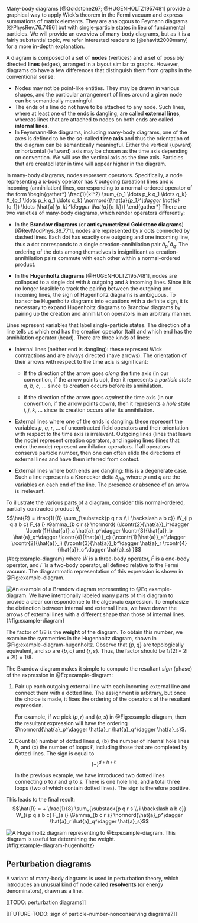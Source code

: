 Many-body diagrams [@Goldstone267; @HUGENHOLTZ1957481] provide a graphical way to apply Wick’s theorem in the Fermi vacuum and express summations of matrix elements.  They are analogous to Feymann diagrams [@PhysRev.76.7496] but with single-particle states in lieu of fundamental particles.  We will provide an overview of many-body diagrams, but as it is a fairly substantial topic, we refer interested readers to [@shavitt2009many] for a more in-depth explanation.

A diagram is composed of a set of **nodes** (vertices) and a set of possibly directed **lines** (edges), arranged in a layout similar to graphs.  However, diagrams do have a few differences that distinguish them from graphs in the conventional sense:

- Nodes may not be point-like entities.  They may be drawn in various shapes, and the particular arrangement of lines around a given node can be semantically meaningful.
- The ends of a line do not have to be attached to any node.  Such lines, where at least one of the ends is dangling, are called **external lines**, whereas lines that are attached to nodes on both ends are called **internal lines**.
- In Feynmann-like diagrams, including many-body diagrams, one of the axes is defined to be the so-called **time axis** and thus the orientation of the diagram can be semantically meaningful.  Either the vertical (upward) or horizontal (leftward) axis may be chosen as the time axis depending on convention.  We will use the vertical axis as the time axis.  Particles that are created later in time will appear higher in the diagram.

In many-body diagrams, nodes represent operators.  Specifically, a node representing a $k$-body operator has $k$ outgoing (creation) lines and $k$ incoming (annihilation) lines, corresponding to a normal-ordered operator of the form
\begin{gather*}
  \frac{1}{k!^2} \sum_{p_1 \ldots p_k q_1 \ldots q_k} X_{p_1 \ldots p_k q_1 \ldots q_k} \normord{(\hat{a}_{p_1}^\dagger \hat{a}_{q_1}) \ldots (\hat{a}_{p_k}^\dagger \hat{a}_{q_k})}
\end{gather*}
There are two varieties of many-body diagrams, which render operators differently:

  - In the **Brandow diagrams** (or **antisymmetrized Goldstone diagrams**) [@RevModPhys.39.771], nodes are represented by $k$ dots connected by dashed lines.  Each dot has exactly one outgoing and one incoming line, thus a dot corresponds to a single creation-annihilation pair $\hat{a}_p^\dagger \hat{a}_q$.  The ordering of the dots among themselves is insignificant as creation-annihilation pairs commute with each other within a normal-ordered product.

  - In the **Hugenholtz diagrams** [@HUGENHOLTZ1957481], nodes are collapsed to a single dot with $k$ outgoing and $k$ incoming lines.  Since it is no longer feasible to track the pairing between the outgoing and incoming lines, the sign of Hugenholtz diagrams is ambiguous.  To transcribe Hugenholtz diagrams into equations with a definite sign, it is necessary to expand Hugenholtz diagrams to Brandow diagrams by pairing up the creation and annihilation operators in an arbitrary manner.

Lines represent variables that label single-particle states.  The direction of a line tells us which end has the creation operator (tail) and which end has the annihilation operator (head).  There are three kinds of lines:

  - Internal lines (neither end is dangling): these represent Wick contractions and are always directed (have arrows).  The orientation of their arrows with respect to the time axis is significant:

      - If the direction of the arrow goes *along* the time axis (in our convention, if the arrow points up), then it represents a *particle state* $a$, $b$, $c$, … since its creation occurs before its annihilation.

      - If the direction of the arrow goes *against* the time axis (in our convention, if the arrow points down), then it represents a *hole state* $i$, $j$, $k$, … since its creation occurs after its annihilation.

  - External lines where one of the ends is dangling: these represent the variables $p$, $q$, $r$, … of uncontracted field operators and their orientation with respect to the time axis is irrelevant.  Outgoing lines (lines that leave the node) represent creation operators, and ingoing lines (lines that enter the node) represent annihilation operators.  If all operators conserve particle number, then one can often elide the directions of external lines and have them inferred from context.

  - External lines where both ends are dangling: this is a degenerate case.  Such a line represents a Kronecker delta $\delta_{p q}$, where $p$ and $q$ are the variables on each end of the line.  The presence or absence of an arrow is irrelevant.

To illustrate the various parts of a diagram, consider this normal-ordered, partially contracted product $\hat{R}$,
$$\hat{R} = \frac{1}{8} \sum_{\substack{p q r s \\ i \backslash a b c}} W_{i p q a b c} F_{a i} \Gamma_{b c r s} \normord{
  (\lcontr{2}{\hat{a}}_i^\dagger \lcontr{1}{\hat{a}}_a \hat{a}_p^\dagger \lcontr{3}{\hat{a}}_b \hat{a}_q^\dagger \lcontr{4}{\hat{a}}_c)
  (\rcontr{1}{\hat{a}}_a^\dagger \rcontr{2}{\hat{a}}_i)
  (\rcontr{3}{\hat{a}}_b^\dagger \hat{a}_r \rcontr{4}{\hat{a}}_c^\dagger \hat{a}_s)
}$$ {#eq:example-diagram}
where $\hat{W}$ is a three-body operator, $\hat{F}$ is a one-body operator, and $\hat{\Gamma}$ is a two-body operator, all defined relative to the Fermi vacuum.  The diagrammatic representation of this expression is shown in @Fig:example-diagram.

![An example of a Brandow diagram representing to @Eq:example-diagram.  We have intentionally labeled many parts of this diagram to provide a clear correspondence to the algebraic expression. To emphasize the distinction between internal and external lines, we have drawn the arrows of external lines with a different shape than those of internal lines.](fig-example-diagram){#fig:example-diagram}

The factor of $1/8$ is the **weight** of the diagram.  To obtain this number, we examine the symmetries in the Hugenholtz diagram, shown in @Fig:example-diagram-hugenholtz.  Observe that $\{p, q\}$ are topologically equivalent, and so are $\{b, c\}$ and $\{r, s\}$.  Thus, the factor should be $1 / (2! \times 2! \times 2!) = 1/8$.

The Brandow diagram makes it simple to compute the resultant *sign* (phase) of the expression in @Eq:example-diagram:

 1. Pair up each outgoing external line with each incoming external line and connect them with a dotted line.  The assignment is arbitrary, but once the choice is made, it fixes the ordering of the operators of the resultant expression.

    For example, if we pick $(p, r)$ and $(q, s)$ in @Fig:example-diagram, then the resultant expression will have the ordering $\normord{\hat{a}_p^\dagger \hat{a}_r \hat{a}_q^\dagger \hat{a}_s}$.

 2. Count (a) number of dotted lines $d$, (b) the number of internal hole lines $h$, and (c) the number of loops $\ell$, including those that are completed by dotted lines.  The sign is equal to
    $$(-)^{d + h + \ell}$$

    In the previous example, we have introduced two dotted lines connecting $p$ to $r$ and $q$ to $s$.  There is one hole line, and a total three loops (two of which contain dotted lines).  The sign is therefore positive.

This leads to the final result:
$$\hat{R} = + \frac{1}{8} \sum_{\substack{p q r s \\ i \backslash a b c}} W_{i p q a b c} F_{a i} \Gamma_{b c r s} \normord{\hat{a}_p^\dagger \hat{a}_r \hat{a}_q^\dagger \hat{a}_s}$$

![A Hugenholtz diagram representing to @Eq:example-diagram.  This diagram is useful for determining the weight.](fig-example-diagram-hugenholtz){#fig:example-diagram-hugenholtz}

## Perturbation diagrams

A variant of many-body diagrams is used in perturbation theory, which introduces an unusual kind of node called **resolvents** (or energy denominators), drawn as a line.

[[TODO: perturbation diagrams]]

[[FUTURE-TODO: sign of particle-number-nonconserving diagrams?]]
